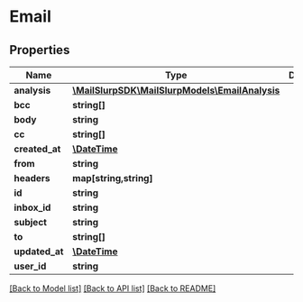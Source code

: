 # Email

## Properties
Name | Type | Description | Notes
------------ | ------------- | ------------- | -------------
**analysis** | [**\MailSlurpSDK\MailSlurpModels\EmailAnalysis**](EmailAnalysis.md) |  | [optional] 
**bcc** | **string[]** |  | [optional] 
**body** | **string** |  | [optional] 
**cc** | **string[]** |  | [optional] 
**created_at** | [**\DateTime**](\DateTime.md) |  | 
**from** | **string** |  | 
**headers** | **map[string,string]** |  | 
**id** | **string** |  | [optional] 
**inbox_id** | **string** |  | 
**subject** | **string** |  | [optional] 
**to** | **string[]** |  | 
**updated_at** | [**\DateTime**](\DateTime.md) |  | 
**user_id** | **string** |  | 

[[Back to Model list]](../README.md#documentation-for-models) [[Back to API list]](../README.md#documentation-for-api-endpoints) [[Back to README]](../README.md)


